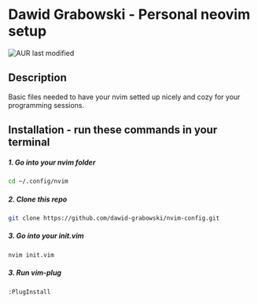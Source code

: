 # Dawid Grabowski - Personal neovim setup

![AUR last modified](https://img.shields.io/github/last-commit/dawid-grabowski/nvim-config?style=plastic)

## Description

Basic files needed to have your nvim setted up nicely and cozy for your programming sessions.

## Installation - run these commands in your terminal

##### 1. Go into your nvim folder

```zsh
cd ~/.config/nvim
```

##### 2. Clone this repo

```zsh
git clone https://github.com/dawid-grabowski/nvim-config.git
```

##### 3. Go into your init.vim

```zsh
nvim init.vim
```

##### 3. Run vim-plug

```zsh
:PlugInstall
```
